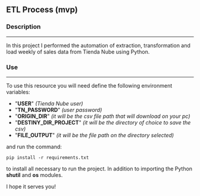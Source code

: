 ## ETL Process (mvp)


### Description
***
In this project I performed the automation of extraction, transformation and load weekly of sales data from Tienda Nube using Python.
  


### Use
***
To use this resource you will need define the following environment variables:

* "**USER**" *(Tienda Nube user)*
* "**TN_PASSWORD**" *(user password)*
* "**ORIGIN_DIR**" *(it will be the csv file path that will download on your pc)*
* "**DESTINY_DIR_PROJECT**" *(it will be the directory of choice to save the csv)*
* "**FILE_OUTPUT**" *(it will be the file path on the directory selected)*

and run the command:
~~~ 
pip install -r requirements.txt 
~~~

to install all necessary to run the project. In addition to importing the Python **shutil** and **os** modules.

I hope it serves you!